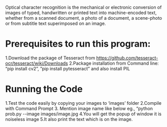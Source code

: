 Optical character recognition is the mechanical or electronic conversion of images of typed, handwritten or printed text into machine-encoded text, whether from a scanned document, a photo of a document, a scene-photo or from subtitle text superimposed on an image.

# Prerequisites to run this program: 
1.Download the package of Tesseract from https://github.com/tesseract-ocr/tesseract/wiki/Downloads 
2.Package installation from Command line: “pip install cv2”, ”pip install pytesseract” and also install PIL

# Running the Code
1.Test the code easily by copying your images to ‘images’ folder 
2.Compile with Command Prompt 
3. Mention image name like below eg., “python prob.py --image images/image.jpg 
4.You will get the popup of window it is noiseless image 
5.It also print the text which is on the image.
